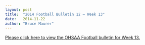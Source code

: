 ```yaml
---
layout: post
title:  "2014 Football Bulletin 12 – Week 13"
date:   2014-11-22
author: "Bruce Maurer"
---
```


[Please click here to view the OHSAA Football bulletin for Week 13.](https://storage.googleapis.com/ohsaa-websites/bulletins/2014/2014-Football-Bulletin-12-Week-13.pdf)
